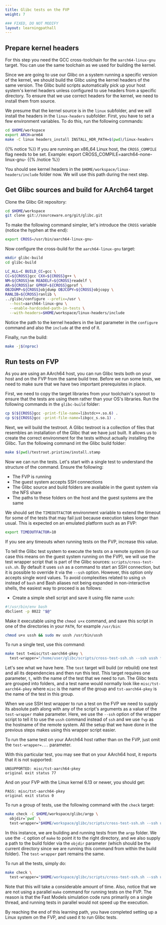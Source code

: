 ```yaml
---
title: Glibc tests on the FVP
weight: 7

### FIXED, DO NOT MODIFY
layout: learningpathall
---
```


## Prepare kernel headers

For this step you need the GCC cross-toolchain for the `aarch64-linux-gnu` target.
You can use the same toolchain as we used for building the kernel.

Since we are going to use our Glibc on a system running a specific version of the kernel,
we should build the Glibc using the kernel headers of the same version. The Glibc build
scripts automatically pick up your host system's kernel headers unless configured to use
headers from a specific directory. To ensure that we use correct headers for the kernel,
we need to install them from source.

We presume that the kernel source is in the `linux` subfolder, and we will install the
headers in the `linux-headers` subfolder. First, you have to set a few environment variables.
To do this, run the following commands:

```bash
cd $HOME/workspace
export ARCH=arm64
make -C linux headers_install INSTALL_HDR_PATH=$(pwd)/linux-headers
```

{{% notice %}}
If you are running an x86_64 Linux host, the `CROSS_COMPILE` flag needs to be set. Example: export CROSS_COMPILE=aarch64-none-linux-gnu-
{{% /notice %}}

You should see kernel headers in the `$HOME/workspace/linux-headers/include` folder now.
We will use this path during the next step.

## Get Glibc sources and build for AArch64 target

Clone the Glibc Git repository:

```bash
cd $HOME/workspace
git clone git://sourceware.org/git/glibc.git
```

To make the following command simpler, let's introduce the `CROSS` variable (notice the hyphen
at the end):

```bash
export CROSS=/usr/bin/aarch64-linux-gnu-
```

Now configure the cross-build for the `aarch64-linux-gnu` target:

```bash
mkdir glibc-build
cd glibc-build

LC_ALL=C BUILD_CC=gcc \
CC=${CROSS}gcc CXX=${CROSS}g++ \
NM=${CROSS}nm READELF=${CROSS}readelf \
AR=${CROSS}ar GPROF=${CROSS}gprof \
OBJDUMP=${CROSS}objdump OBJCOPY=${CROSS}objcopy \
RANLIB=${CROSS}ranlib \
../glibc/configure --prefix=/usr \
  --host=aarch64-linux-gnu \
  --enable-hardcoded-path-in-tests \
  --with-headers=$HOME/workspace/linux-headers/include
```

Notice the path to the kernel headers in the last parameter in the `configure` command and
also the `include` at the end of it.

Finally, run the build:

```bash
make -j$(nproc)
```

## Run tests on FVP

As you are using an AArch64 host, you can run Glibc tests both on your host and on the FVP
from the same build tree. Before we run some tests, we need to make sure that we have two
important prerequisites in place.

First, we need to copy the target libraries from your toolchain's sysroot to ensure that
the tests are using them rather than your OS's libraries. Run the following commands in the
`glibc-build` folder:

```bash
cp $(${CROSS}gcc -print-file-name=libstdc++.so.6) .
cp $(${CROSS}gcc -print-file-name=libgcc_s.so.1) .
```

Next, we will build the testroot. A Glibc testroot is a collection of files that resembles
an installation of the Glibc that we have just built. It allows us to create the correct
environment for the tests without actually installing the Glibc. Tun the following command
int the Glibc build folder:

```bash
make $(pwd)/testroot.pristine/install.stamp
```

Now we can run the tests. Let's start with a single test to understand the structure of the
command. Ensure the following:

 * The FVP is running
 * The guest system accepts SSH connections
 * The Glibc source and build folders are available in the guest system via the NFS share
 * The paths to these folders on the host and the guest systems are the same

We should set the `TIMEOUTFACTOR` environment variable to extend the timeout for some of the
tests that may fail just because execution takes longer than usual. This is expected on an
emulated platform such as an FVP:

```bash
export TIMEOUTFACTOR=10
```

If you see any timeouts when running tests on the FVP, increase this value.

To tell the Glibc test system to execute the tests on a remote system (in our case this
means on the guest system running on the FVP), we will use the test wrapper script that
is part of the Glibc sources: `scripts/cross-test-ssh.sh`. By default it uses `ssh` as a
command to start an SSH connection, but it is possible to override it via the `--ssh` option.
However, this option only accepts single word values. To avoid complexities related to
using `sh` instead of `bash` and Bash aliases not being expanded in non-interactive shells,
the easiest way to proceed is as follows:

 * Create a simple shell script and save it using file name `ussh`:

```bash
#!/usr/bin/env bash
dbclient -p 8022 "$@"
```

 Make it executable using the `chmod u+x` command, and save this script in one of the directories in your `PATH`, for example `/usr/bin`:

```bash
chmod u+x ussh && sudo mv ussh /usr/bin/ussh
```

To run a single test, use this command:

```bash
make test t=misc/tst-aarch64-pkey \
  test-wrapper="/home/user/glibc/scripts/cross-test-ssh.sh --ssh ussh fvp"
```

Let's see what we have here. The `test` target will build (or rebuild) one test and all
its dependencies and then run this test. This target requires one parameter, `t`, with the
name of the test that we need to run. The Glibc tests are grouped into folders, and a test name
would normally look like `misc/tst-aarch64-pkey` where `misc` is the name of the group and
`tst-aarch64-pkey` is the name of the test in this group.

When we use SSH test wrapper to run a test on the FVP we need to supply its absolute path along
with any of the script's arguments as a value of the `test-wrapper` make parameter. Here,
we use the `--ssh` option of the wrapper script to tell it to use the `ussh` command instead
of `ssh` and we use `fvp` as the hostname of the remote system. All the setup that we have
done in the previous steps makes using this wrapper script easier.

To run the same test on your AArch64 host rather than on the FVP, just omit the `test-wrapper=...`
parameter.

With this particular test, you may see that on your AArch64 host, it reports that it is not
supported:

```
UNSUPPORTED: misc/tst-aarch64-pkey
original exit status 77
```

And on your FVP with the Linux kernel 6.13 or newer, you should get:

```
PASS: misc/tst-aarch64-pkey
original exit status 0
```

To run a group of tests, use the following command with the `check` target:

```bash
make check -C $HOME/workspace/glibc/argp \
  objdir=`pwd` \
  test-wrapper="$HOME/workspace/glibc/scripts/cross-test-ssh.sh --ssh ussh fvp"
```

In this instance, we are building and running tests from the `argp` folder. We use the `-C`
option of `make` to point it to the right directory, and we also supply a path to the
build folder via the `objdir` parameter (which should be the current directory since we are
running this command from within the build folder). The `test-wrapper` part remains the same.

To run all the tests, simply do:

```bash
make check \
  test-wrapper="$HOME/workspace/glibc/scripts/cross-test-ssh.sh --ssh ussh fvp"
```

Note that this will take a considerable amount of time. Also, notice that we are not using
a parallel `make` command for running tests on the FVP. The reason is that the Fast Models
simulation code runs primarily on a single thread, and running tests in parallel would not
speed up the execution.

By reaching the end of this learning path, you have completed setting up a Linux system on the FVP, and used it to run Glibc tests.
